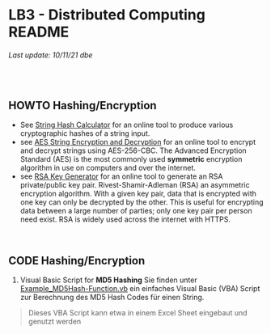 # LB3 - Distributed Computing README
###### Last update: 10/11/21 dbe
</br>

## HOWTO Hashing/Encryption  
* See [String Hash Calculator](https://cryptotools.net/hash) for an online tool to produce various cryptographic hashes of a string input.
* see [AES String Encryption and Decryption](https://cryptotools.net/aes) for an online tool to encrypt and decrypt strings using AES-256-CBC. The Advanced Encryption Standard (AES) is the most commonly used **symmetric** encryption algorithm in use on computers and over the internet. 
* see [RSA Key Generator](https://cryptotools.net/rsagen) for an online tool to generate an RSA private/public key pair. Rivest-Shamir-Adleman (RSA) an asymmetric encryption algorithm. With a given key pair, data that is encrypted with one key can only be decrypted by the other. This is useful for encrypting data between a large number of parties; only one key pair per person need exist. RSA is widely used across the internet with HTTPS. 
</br>


## CODE Hashing/Encryption  

1. Visual Basic Script for **MD5 Hashing**
  Sie finden unter [Example_MD5Hash-Function.vb](https://github.com/sawubona-gmbh/KETE-HS21-WORK/blob/17d6bd8729929c24e36ed1919a1ec17d6e634d0f/LB2-CloudComputing/DOC_AWS-Lightsail.md) ein einfaches Visual Basic (VBA) Script zur Berechnung des MD5 Hash Codes für einen String. 
> Dieses VBA Script kann etwa in einem Excel Sheet eingebaut und genutzt werden
  </br>  
 
</br>

